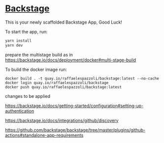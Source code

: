 # [Backstage](https://backstage.io)

This is your newly scaffolded Backstage App, Good Luck!

To start the app, run:

```sh
yarn install
yarn dev
```

prepare the multistage build as in 
https://backstage.io/docs/deployment/docker#multi-stage-build

To build the docker image run:

```shell
docker build . -t quay.io/raffaelespazzoli/backstage:latest --no-cache
docker login quay.io/raffaelespazzoli/backstage
docker push quay.io/raffaelespazzoli/backstage:latest
```


changes to be applied

https://backstage.io/docs/getting-started/configuration#setting-up-authentication

https://backstage.io/docs/integrations/github/discovery


https://github.com/backstage/backstage/tree/master/plugins/github-actions#standalone-app-requirements
